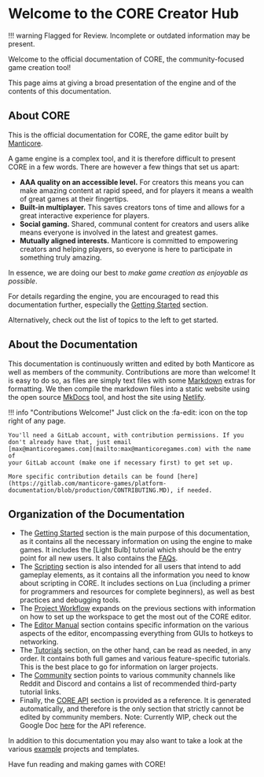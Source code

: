 # Welcome to the CORE Creator Hub

!!! warning
    Flagged for Review.
    Incomplete or outdated information may be present.

Welcome to the official documentation of CORE, the community-focused game creation tool!

This page aims at giving a broad presentation of the engine and of the contents of this
documentation.

## About CORE

This is the official documentation for CORE, the game editor built by [Manticore].

A game engine is a complex tool, and it is therefore difficult to present CORE in a few words. There
are however a few things that set us apart:

- **AAA quality on an accessible level.**  For creators this means you can make amazing content at
  rapid speed, and for players it means a wealth of great games at their fingertips.
- **Built-in multiplayer.** This saves creators tons of time and allows for a great interactive
  experience for players.
- **Social gaming.** Shared, communal content for creators and users alike means everyone is
  involved in the latest and greatest games.
- **Mutually aligned interests.** Manticore is committed to empowering creators and helping players,
  so everyone is here to participate in something truly amazing.

In essence, we are doing our best to _make game creation as enjoyable as possible_.

For details regarding the engine, you are encouraged to read this documentation further, especially
the [Getting Started] section.

Alternatively, check out the list of topics to the left to get started.

## About the Documentation

This documentation is continuously written and edited by both Manticore as well as members of the
community. Contributions are more than welcome! It is easy to do so, as files are simply text files
with some [Markdown] extras for formatting. We then compile the markdown files into a static website
using the open source [MkDocs] tool, and host the site using [Netlify].

!!! info "Contributions Welcome!"
    Just click on the :fa-edit: icon on the top right of any page.

    You'll need a GitLab account, with contribution permissions. If you
    don't already have that, just email
    [max@manticoregames.com](mailto:max@manticoregames.com) with the name of
    your GitLab account (make one if necessary first) to get set up.

    More specific contribution details can be found [here](https://gitlab.com/manticore-games/platform-documentation/blob/production/CONTRIBUTING.MD), if needed.

## Organization of the Documentation

- The [Getting Started] section is the main purpose of this documentation, as it contains all the
  necessary information on using the engine to make games. It includes the [Light Bulb] tutorial
  which should be the entry point for all new users. It also contains the [FAQs].
- The [Scripting] section is also intended for all users that intend to add gameplay elements, as it
  contains all the information you need to know about scripting in CORE. It includes sections on Lua
  (including a primer for programmers and resources for complete beginners), as well as best
  practices and debugging tools.
- The [Project Workflow] expands on the previous sections with information on
  how to set up the workspace to get the most out of the CORE editor.
- The [Editor Manual] section contains specific information on the various
  aspects of the editor, encompassing everything from GUIs to hotkeys to networking.
- The [Tutorials] section, on the other hand, can be read as needed, in any order. It contains both
  full games and various feature-specific tutorials. This is the best place to go for information on
  larger projects.
- The [Community] section points to various community channels like Reddit and Discord and contains
  a list of recommended third-party tutorial links.
- Finally, the [CORE API] section is provided as a reference. It is generated automatically,
  and therefore is the only section that strictly cannot be edited by community
  members.
  Note: Currently WIP, check out the Google Doc [here](https://docs.google.com/document/d/1l4yKz5lT2hr2RJd_yewYMGJA6hZ9O3zbbnSa79n9anE) for the API reference.

In addition to this documentation you may also want to take a look at the various [example]
projects and templates.

Have fun reading and making games with CORE!

[Manticore]: http://www.manticoregames.com/

[Getting Started]: /getting_started/step_by_step
[Markdown]:https://daringfireball.net/projects/markdown/syntax
[MkDocs]: https://www.mkdocs.org/
[ReadTheDocs]: https://readthedocs.org/
[Netlify]: https://www.netlify.com
[Godot]: https://godot.readthedocs.io/en/3.0/
[Material]: https://squidfunk.github.io/mkdocs-material

[FAQs]: /faqs
[Light Bulb Game]: tutorials/gameplay/lua_basics_lightbulb.md
[Scripting]: /scripting/lua/introduction
[Project Workflow]: /project_workflow/project_setup
[Editor Manual]: /editor/overview
[Tutorials]: /tutorials/
[Community]: /community/links
[example]: /examples/links
[CORE API]: core_api.md
